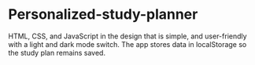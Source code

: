# Personalized-study-planner
 HTML, CSS, and JavaScript in the design that is simple, and user-friendly with a light and dark mode switch. The app stores data in localStorage so the study plan remains saved.
